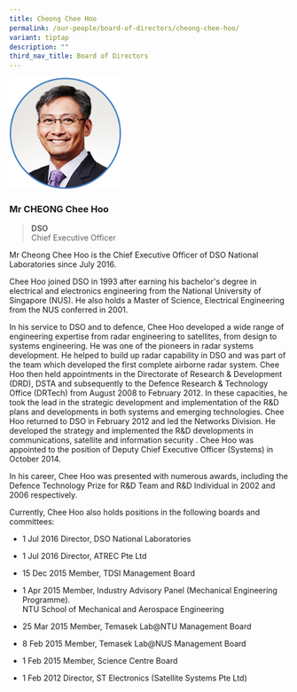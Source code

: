 ```yaml
---
title: Cheong Chee Hoo
permalink: /our-people/board-of-directors/cheong-chee-hoo/
variant: tiptap
description: ""
third_nav_title: Board of Directors
---
```

<p></p><div class="isomer-image-wrapper"><img style="width: 40%;" height="auto" width="100%" alt="" src="/images/BOD/bod_cheongcheehoo.png"></div><h3><strong>Mr CHEONG Chee Hoo</strong></h3><blockquote><p><strong>DSO</strong><br>Chief Executive Officer</p></blockquote><p>Mr Cheong Chee Hoo is the Chief Executive Officer of DSO National Laboratories since July 2016.</p><p>Chee Hoo joined DSO in 1993 after earning his bachelor's degree in electrical and electronics engineering from the National University of Singapore (NUS). He also holds a Master of Science, Electrical Engineering from the NUS conferred in 2001.</p><p>In his service to DSO and to defence, Chee Hoo developed a wide range of engineering expertise from radar engineering to satellites, from design to systems engineering. He was one of the pioneers in radar systems development. He helped to build up radar capability in DSO and was part of the team which developed the first complete airborne radar system. Chee Hoo then held appointments in the Directorate of Research &amp; Development (DRD), DSTA and subsequently to the Defence Research &amp; Technology Office (DRTech) from August 2008 to February 2012. In these capacities, he took the lead in the strategic development and implementation of the R&amp;D plans and developments in both systems and emerging technologies. Chee Hoo returned to DSO in February 2012 and led the Networks Division. He developed the strategy and implemented the R&amp;D developments in communications, satellite and information security . Chee Hoo was appointed to the position of Deputy Chief Executive Officer (Systems) in October 2014.</p><p>In his career, Chee Hoo was presented with numerous awards, including the Defence Technology Prize for R&amp;D Team and R&amp;D Individual in 2002 and 2006 respectively.</p><p>Currently, Chee Hoo also holds positions in the following boards and committees:</p><ul data-tight="true" class="tight"><li><p>1 Jul 2016 Director, DSO National Laboratories</p></li><li><p>1 Jul 2016 Director, ATREC Pte Ltd</p></li><li><p>15 Dec 2015 Member, TDSI Management Board</p></li><li><p>1 Apr 2015 Member, Industry Advisory Panel (Mechanical Engineering Programme).<br>NTU School of Mechanical and Aerospace Engineering</p></li><li><p>25 Mar 2015 Member, Temasek Lab@NTU Management Board</p></li><li><p>8 Feb 2015 Member, Temasek Lab@NUS Management Board</p></li><li><p>1 Feb 2015 Member, Science Centre Board</p></li><li><p>1 Feb 2012 Director, ST Electronics (Satellite Systems Pte Ltd)</p></li></ul><p></p>